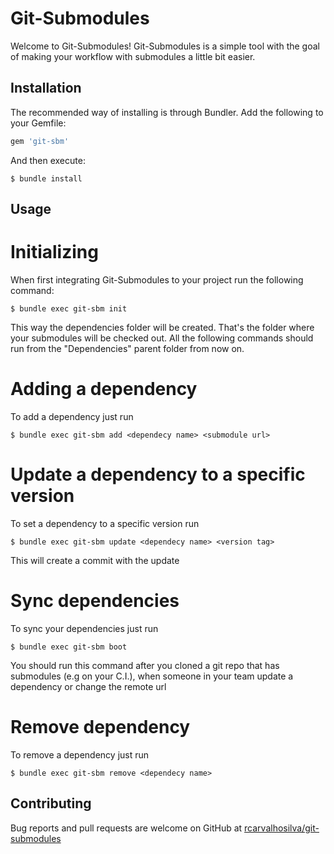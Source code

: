 # Git-Submodules

Welcome to Git-Submodules!
Git-Submodules is a simple tool with the goal of making your workflow with submodules a little bit easier.

## Installation

The recommended way of installing is through Bundler. Add the following to your Gemfile:

```ruby
gem 'git-sbm'
```

And then execute:

    $ bundle install

## Usage

# Initializing
When first integrating Git-Submodules to your project run the following command:

`$ bundle exec git-sbm init`

This way the dependencies folder will be created. That's the folder where your submodules will be checked out. All the following commands should run from the "Dependencies" parent folder from now on.

# Adding a dependency
To add a dependency just run

`$ bundle exec git-sbm add <dependecy name> <submodule url>`

# Update a dependency to a specific version
To set a dependency to a specific version run

`$ bundle exec git-sbm update <dependecy name> <version tag>`

This will create a commit with the update

# Sync dependencies
To sync your dependencies just run

`$ bundle exec git-sbm boot`

You should run this command after you cloned a git repo that has submodules (e.g on your C.I.), when someone in your team update a dependency or change the remote url

# Remove dependency
To remove a dependency just run

`$ bundle exec git-sbm remove <dependecy name>`

## Contributing

Bug reports and pull requests are welcome on GitHub at [rcarvalhosilva/git-submodules](https://github.com/rcarvalhosilva/git-submodules)
